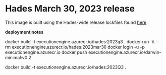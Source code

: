 # Hades March 30, 2023 release

This image is built using the Hades-wide release lockfiles found [here](https://github.com/OHDSI/Hades/blob/69f0db8a49d3c90ce297059de6cb0e9381130ff3/hadesWideReleases/2023Mar30/renv.lock#L1).


**deployment notes**

docker build -t executionengine.azurecr.io/hades:2023q3 .
docker run -it --rm executionengine.azurecr.io/hades:2023mar30
docker login -u <user> -p <password> executionengine.azurecr.io
docker push executionengine.azurecr.io/darwin-minimal:v0.2


docker build -t executionengine.azurecr.io/hades:2023Q3 .

